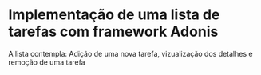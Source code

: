 # Implementação de uma lista de tarefas com framework Adonis

A lista contempla: Adição de uma nova tarefa, vizualização dos detalhes e remoção de uma tarefa
